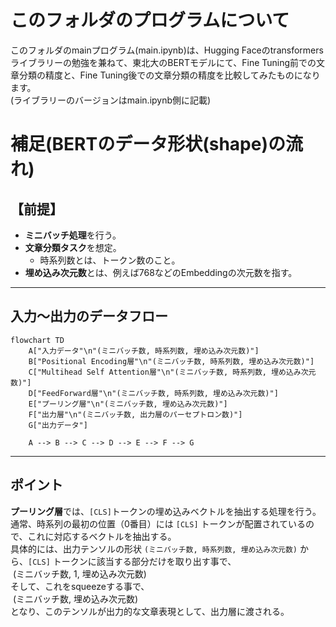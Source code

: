 # このフォルダのプログラムについて

このフォルダのmainプログラム(main.ipynb)は、Hugging Faceのtransformersライブラリーの勉強を兼ねて、東北大のBERTモデルにて、Fine Tuning前での文章分類の精度と、Fine Tuning後での文章分類の精度を比較してみたものになります。<br>
(ライブラリーのバージョンはmain.ipynb側に記載)





# 補足(BERTのデータ形状(shape)の流れ)

## 【前提】

- **ミニバッチ処理**を行う。
- **文章分類タスク**を想定。
  - 時系列数とは、トークン数のこと。
- **埋め込み次元数**とは、例えば768などのEmbeddingの次元数を指す。

---

## 入力〜出力のデータフロー

```mermaid
flowchart TD
    A["入力データ"\n"(ミニバッチ数, 時系列数, 埋め込み次元数)"]
    B["Positional Encoding層"\n"(ミニバッチ数, 時系列数, 埋め込み次元数)"]
    C["Multihead Self Attention層"\n"(ミニバッチ数, 時系列数, 埋め込み次元数)"]
    D["FeedForward層"\n"(ミニバッチ数, 時系列数, 埋め込み次元数)"]
    E["プーリング層"\n"(ミニバッチ数, 埋め込み次元数)"]
    F["出力層"\n"(ミニバッチ数, 出力層のパーセプトロン数)"]
    G["出力データ"]

    A --> B --> C --> D --> E --> F --> G
```

---

## ポイント

**プーリング層**では、`[CLS]`トークンの埋め込みベクトルを抽出する処理を行う。<br>
通常、時系列の最初の位置（0番目）には `[CLS]` トークンが配置されているので、これに対応するベクトルを抽出する。<br>
具体的には、出力テンソルの形状 `(ミニバッチ数, 時系列数, 埋め込み次元数)` から、`[CLS]` トークンに該当する部分だけを取り出す事で、<br>
&nbsp;(ミニバッチ数, 1, 埋め込み次元数)<br>
そして、これをsqueezeする事で、<br>
&nbsp;(ミニバッチ数, 埋め込み次元数)<br>
となり、このテンソルが出力的な文章表現として、出力層に渡される。
